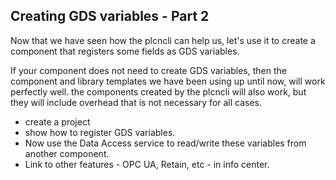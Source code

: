 ## Creating GDS variables - Part 2

Now that we have seen how the plcncli can help us, let's use it to create a component that registers some fields as GDS variables.

If your component does not need to create GDS variables, then the component and library templates we have been using up until now, will work perfectly well. the components created by the plcncli will also work, but they will include overhead that is not necessary for all cases.

- create a project
- show how to register GDS variables.
- Now use the Data Access service to read/write these variables from another component.
- Link to other features - OPC UA, Retain, etc - in info center.
